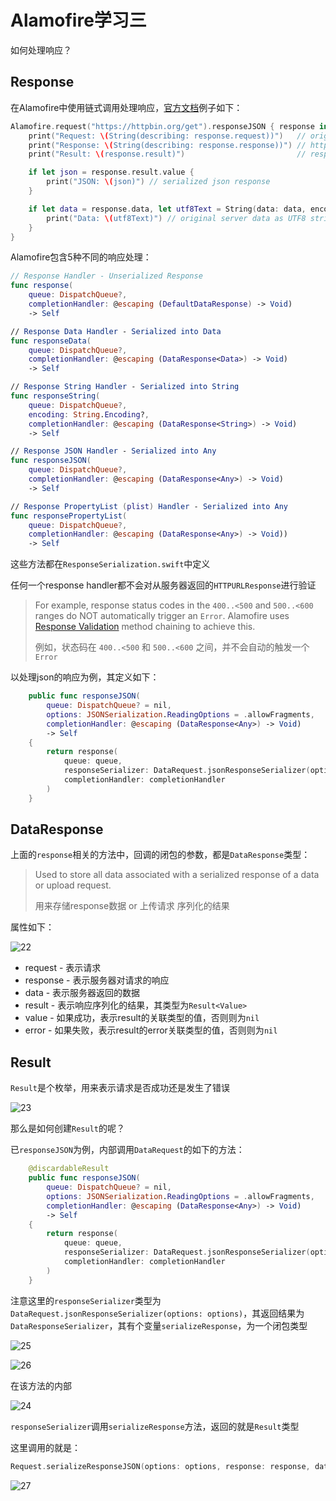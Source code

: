 # Alamofire学习三

如何处理响应？

## Response

在Alamofire中使用链式调用处理响应，[官方文档](https://github.com/Alamofire/Alamofire/blob/master/Documentation/Usage.md#response-handling)例子如下： 

```swift
Alamofire.request("https://httpbin.org/get").responseJSON { response in
    print("Request: \(String(describing: response.request))")   // original url request
    print("Response: \(String(describing: response.response))") // http url response
    print("Result: \(response.result)")                         // response serialization result

    if let json = response.result.value {
        print("JSON: \(json)") // serialized json response
    }

    if let data = response.data, let utf8Text = String(data: data, encoding: .utf8) {
        print("Data: \(utf8Text)") // original server data as UTF8 string
    }
}
```

Alamofire包含5种不同的响应处理：

```swift
// Response Handler - Unserialized Response
func response(
    queue: DispatchQueue?,
    completionHandler: @escaping (DefaultDataResponse) -> Void)
    -> Self

// Response Data Handler - Serialized into Data
func responseData(
    queue: DispatchQueue?,
    completionHandler: @escaping (DataResponse<Data>) -> Void)
    -> Self

// Response String Handler - Serialized into String
func responseString(
    queue: DispatchQueue?,
    encoding: String.Encoding?,
    completionHandler: @escaping (DataResponse<String>) -> Void)
    -> Self

// Response JSON Handler - Serialized into Any
func responseJSON(
    queue: DispatchQueue?,
    completionHandler: @escaping (DataResponse<Any>) -> Void)
    -> Self

// Response PropertyList (plist) Handler - Serialized into Any
func responsePropertyList(
    queue: DispatchQueue?,
    completionHandler: @escaping (DataResponse<Any>) -> Void))
    -> Self
```

这些方法都在`ResponseSerialization.swift`中定义

任何一个response handler都不会对从服务器返回的`HTTPURLResponse`进行验证

>For example, response status codes in the `400..<500` and `500..<600` ranges do NOT automatically trigger an `Error`. Alamofire uses [Response Validation](https://github.com/Alamofire/Alamofire/blob/master/Documentation/Usage.md#response-validation) method chaining to achieve this.
>
>例如，状态码在 `400..<500` 和 `500..<600` 之间，并不会自动的触发一个 `Error`

以处理json的响应为例，其定义如下：

```swift
    public func responseJSON(
        queue: DispatchQueue? = nil,
        options: JSONSerialization.ReadingOptions = .allowFragments,
        completionHandler: @escaping (DataResponse<Any>) -> Void)
        -> Self
    {
        return response(
            queue: queue,
            responseSerializer: DataRequest.jsonResponseSerializer(options: options),
            completionHandler: completionHandler
        )
    }
```



## DataResponse 

上面的`response`相关的方法中，回调的闭包的参数，都是`DataResponse`类型：

> Used to store all data associated with a serialized response of a data or upload request.
>
>  用来存储response数据 or 上传请求 序列化的结果 

属性如下：

![22](https://github.com/winfredzen/iOS-Basic/blob/master/网络/images/22.png)

+ request - 表示请求
+ response - 表示服务器对请求的响应
+ data - 表示服务器返回的数据
+ result - 表示响应序列化的结果，其类型为`Result<Value>`
+ value - 如果成功，表示result的关联类型的值，否则则为`nil`
+ error - 如果失败，表示result的error关联类型的值，否则则为`nil`



## Result

`Result`是个枚举，用来表示请求是否成功还是发生了错误

![23](https://github.com/winfredzen/iOS-Basic/blob/master/网络/images/23.png)

那么是如何创建`Result`的呢？

已`responseJSON`为例，内部调用`DataRequest`的如下的方法：

```swift
    @discardableResult
    public func responseJSON(
        queue: DispatchQueue? = nil,
        options: JSONSerialization.ReadingOptions = .allowFragments,
        completionHandler: @escaping (DataResponse<Any>) -> Void)
        -> Self
    {
        return response(
            queue: queue,
            responseSerializer: DataRequest.jsonResponseSerializer(options: options),
            completionHandler: completionHandler
        )
    }
```

注意这里的`responseSerializer`类型为`DataRequest.jsonResponseSerializer(options: options)`，其返回结果为`DataResponseSerializer`，其有个变量`serializeResponse`，为一个闭包类型

![25](https://github.com/winfredzen/iOS-Basic/blob/master/网络/images/25.png)

![26](https://github.com/winfredzen/iOS-Basic/blob/master/网络/images/26.png)

在该方法的内部

![24](https://github.com/winfredzen/iOS-Basic/blob/master/网络/images/24.png)

`responseSerializer`调用`serializeResponse`方法，返回的就是`Result`类型

这里调用的就是：

```swift
Request.serializeResponseJSON(options: options, response: response, data: data, error: error)
```

![27](https://github.com/winfredzen/iOS-Basic/blob/master/网络/images/27.png)



